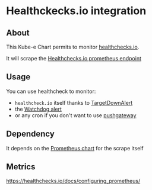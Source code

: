 # Healthckecks.io integration 

## About
This Kube-e Chart permits to monitor [healthchecks.io](https://healthchecks.io).

It will scrape the [Healthchecks.io prometheus endpoint](https://healthchecks.io/docs/configuring_prometheus/)

## Usage

You can use healthcheck to monitor:
* `healthcheck.io` itself thanks to [TargetDownAlert](https://runbooks.prometheus-operator.dev/runbooks/general/targetdown/)
* the [Watchdog alert](https://runbooks.prometheus-operator.dev/runbooks/general/watchdog/)
* or any cron if you don't want to use [pushgateway](../pushgateway)

## Dependency

It depends on the [Prometheus chart](../prometheus) for the scrape itself

## Metrics

https://healthchecks.io/docs/configuring_prometheus/
